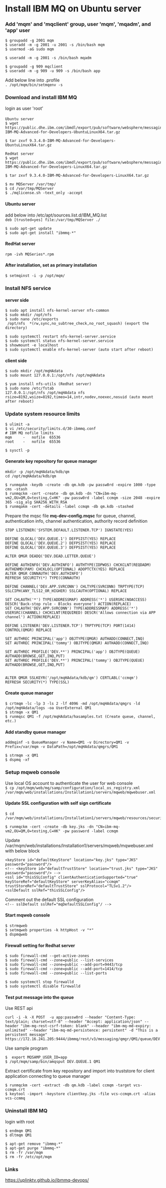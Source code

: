 # Install IBM MQ on Ubuntu server

### Add 'mqm' and 'mqclient' group, user 'mqm', 'mqadm', and 'app' user
```
$ groupadd -g 2001 mqm
$ useradd -m -g 2001 -u 2001 -s /bin/bash mqm
$ usermod -aG sudo mqm

$ useradd -m -g 2001 -s /bin/bash mqadm

$ groupadd -g 909 mqclient
$ useradd -m -g 909 -u 909 -s /bin/bash app
```

Add below line into .profile  
`. /opt/mqm/bin/setmqenv -s ` 

### Download and install IBM MQ
login as user 'root'

#### 
```
Ubuntu server
$ wget  https://public.dhe.ibm.com/ibmdl/export/pub/software/websphere/messaging/mqadv/9.3.4.0-IBM-MQ-Advanced-for-Developers-UbuntuLinuxX64.tar.gz

$ tar zxvf 9.3.4.0-IBM-MQ-Advanced-for-Developers-UbuntuLinuxX64.tar.gz

RedHat server
$ wget https://public.dhe.ibm.com/ibmdl/export/pub/software/websphere/messaging/mqadv/9.3.4.0-IBM-MQ-Advanced-for-Developers-LinuxX64.tar.gz

$ tar zxvf 9.3.4.0-IBM-MQ-Advanced-for-Developers-LinuxX64.tar.gz

$ mv MQServer /var/tmp/
$ cd /var/tmp/MQServer
$ ./mqlicense.sh -text_only -accept
```

#### Ubuntu server
add below into /etc/apt/sources.list.d/IBM_MQ.list  
`deb [trusted=yes] file:/var/tmp/MQServer ./`

```
$ sudo apt-get update
$ sudo apt-get install "ibmmq-*"
```

#### RedHat server  
`rpm -ivh MQSeries*.rpm`


#### After installation, set as primary installation  
`$ setmqinst -i -p /opt/mqm/`

### Install NFS service
#### server side
```
$ sudo apt install nfs-kernel-server nfs-common
$ sudo mkdir /opt/nfs
$ sudo nano /etc/exports
 /opt/nfs  *(rw,sync,no_subtree_check,no_root_squash) (export the directory)

$ sudo systemctl restart nfs-kernel-server.service
$ sudo systemctl status nfs-kernel-server.service
$ showmount -e localhost
$ sudo systemctl enable nfs-kernel-server (auto start after reboot)
```

#### client side
```
$ sudo mkdir /opt/mqHAdata
$ sudo mount 127.0.0.1:/opt/nfs /opt/mqHAdata

$ yum install nfs-utils (Redhat server)
$ sudo nano /etc/fstab
127.0.0.1:/opt/nfs /opt/mqHAdata nfs rsize=8192,wsize=8192,timeo=14,intr,nodev,noexec,nosuid (auto mount after reboot)
```

### Update system resource limits
```
$ ulimit -a
$ vi /etc/security/limits.d/30-ibmmq.conf
# IBM MQ nofile limits
mqm 	- 	nofile 	65536
root	-	nofile	65536

$ sysctl -p
```

#### Generate key repository for queue manager
```
mkdir -p /opt/mqHAdata/kdb/qm
cd /opt/mqHAdata/kdb/qm

$ runmqakm -keydb -create -db qm.kdb -pw passw0rd -expire 1000 -type cms -stash
$ runmqckm -cert -create -db qm.kdb -dn "CN=ibm-mq-vm2,OU=QM,O=testing,C=HK" -pw passw0rd -label ccmqm -size 2048 -expire 365 -sig_alg SHA256_WITH_RSA
$ runmqakm -cert -details -label ccmqm -db qm.kdb -stashed
```

Prepare the mqsc file **mq-dev-config.mqsc** for queue, channel, authentication info, channel authentication, authority record definition
```
STOP LISTENER('SYSTEM.DEFAULT.LISTENER.TCP') IGNSTATE(YES)

DEFINE QLOCAL('DEV.QUEUE.1') DEFPSIST(YES) REPLACE
DEFINE QLOCAL('DEV.QUEUE.2') DEFPSIST(YES) REPLACE
DEFINE QLOCAL('DEV.QUEUE.3') DEFPSIST(YES) REPLACE

ALTER QMGR DEADQ('DEV.DEAD.LETTER.QUEUE')

DEFINE AUTHINFO('DEV.AUTHINFO') AUTHTYPE(IDPWOS) CHCKCLNT(REQDADM) AUTHENMD(PAM) CHCKLOCL(OPTIONAL) ADOPTCTX(YES) REPLACE
ALTER QMGR CONNAUTH('DEV.AUTHINFO')
REFRESH SECURITY(*) TYPE(CONNAUTH)

DEFINE CHANNEL('DEV.APP.SVRCONN') CHLTYPE(SVRCONN) TRPTYPE(TCP) SSLCIPH(ANY_TLS12_OR_HIGHER) SSLCAUTH(OPTIONAL) REPLACE

SET CHLAUTH('*') TYPE(ADDRESSMAP) ADDRESS('*') USERSRC(NOACCESS) DESCR('Back-stop rule - Blocks everyone') ACTION(REPLACE)
SET CHLAUTH('DEV.APP.SVRCONN') TYPE(ADDRESSMAP) ADDRESS('*') USERSRC(CHANNEL) CHCKCLNT(REQUIRED) DESCR('Allows connection via APP channel') ACTION(REPLACE)

DEFINE LISTENER('DEV.LISTENER.TCP') TRPTYPE(TCP) PORT(1414) CONTROL(QMGR) REPLACE

SET AUTHREC PRINCIPAL('app') OBJTYPE(QMGR) AUTHADD(CONNECT,INQ)
SET AUTHREC PRINCIPAL('tommy') OBJTYPE(QMGR) AUTHADD(CONNECT,INQ)

SET AUTHREC PROFILE('DEV.**') PRINCIPAL('app') OBJTYPE(QUEUE) AUTHADD(BROWSE,GET,INQ,PUT)
SET AUTHREC PROFILE('DEV.**') PRINCIPAL('tommy') OBJTYPE(QUEUE) AUTHADD(BROWSE,GET,INQ,PUT)


ALTER QMGR SSLKEYR('/opt/mqHAdata/kdb/qm') CERTLABL('ccmqm')
REFRESH SECURITY(*) TYPE(SSL)
```

#### Create queue manager
```
$ crtmqm -lc -lp 3 -ls 2 -lf 4096 -md /opt/mqHAdata/qmgrs -ld /opt/mqHAdata/logs -oa UserExternal QM1
$ strmqm -x QM1
$ runmqsc QM1 -f /opt/mqHAdata/hasamples.txt (Create queue, channel, etc.)
```

#### Add standby queue manager
```
addmqinf -s QueueManager -v Name=QM1 -v Directory=QM1 -v Prefix=/var/mqm -v DataPath=/opt/mqHAdata/qmgrs/QM1

$ strmqm -x QM1
$ dspmq -xf
```

### Setup mqweb console
Use local OS account to authenticate the user for web console  
`$ cp /opt/mqm/web/mq/samp/configuration/local_os_registry.xml /var/mqm/web/installations/Installation1/servers/mqweb/mqwebuser.xml`

#### Update SSL configuration with self sign certificate
```
$ cd /var/mqm/web/installations/Installation1/servers/mqweb/resources/security

$ runmqckm -cert -create -db key.jks -dn "CN=ibm-mq-vm2,OU=QM,O=testing,C=HK" -pw password -label ccmqm
```

Update /var/mqm/web/installations/Installation1/servers/mqweb/mqwebuser.xml with below block
```
<keyStore id="defaultKeyStore" location="key.jks" type="JKS" password="password"/>
<!-- <keyStore id="defaultTrustStore" location="trust.jks" type="JKS" password="password"/> --> 
<ssl id="thisSSLConfig" clientAuthenticationSupported="true" keyStoreRef="defaultKeyStore" serverKeyAlias="ccmqm" trustStoreRef="defaultTrustStore" sslProtocol="TLSv1.2"/>
<sslDefault sslRef="thisSSLConfig"/> 
```

Comment out the default SSL configuration  
`<!-- sslDefault sslRef="mqDefaultSSLConfig"/ -->`

#### Start mqweb console
```
$ strmqweb
$ setmqweb properties -k httpHost -v "*"
$ dspmqweb
```

#### Firewall setting for Redhat server
```
$ sudo firewall-cmd --get-active-zones
$ sudo firewall-cmd --zone=public --list-services
$ sudo firewall-cmd --zone=public --add-port=9443/tcp
$ sudo firewall-cmd --zone=public --add-port=1414/tcp
$ sudo firewall-cmd --zone=public --list-ports

$ sudo systemctl stop firewalld
$ sudo systemctl disable firewalld
```

#### Test put message into the queue
Use REST api
```
curl -i -k -X POST  -u app:passw0rd --header "Content-Type: text/plain; charset=utf-8" --header "Accept: application/json" --header "ibm-mq-rest-csrf-token: blank" --header "ibm-mq-md-expiry: unlimited" --header "ibm-mq-md-persistence: persistent" -d "This is a persistent message" https://172.16.241.205:9444/ibmmq/rest/v3/messaging/qmgr/QM1/queue/DEV.QUEUE.1/message
```
Use sample program 
```
$  export MQSAMP_USER_ID=app
$ /opt/mqm/samp/bin/amqsput DEV.QUEUE.1 QM1
```

Extract certificate from key repository and import into truststore for client application connecting to queue manager
```
$ runmqckm -cert -extract -db qm.kdb -label ccmqm -target vcs-ccmqm.crt
$ keytool -import -keystore clientkey.jks -file vcs-ccmqm.crt -alias vcs-ccmmq
```

### Uninstall IBM MQ
login with root
```
$ endmqm QM1
$ dltmqm QM1

$ apt-get remove "ibmmq-*"
$ apt-get purge "ibmmq-*"
$ rm -fr /var/mqm
$ rm -fr /etc/opt/mqm
```

### Links
https://uplinktv.github.io/ibmmq-devops/